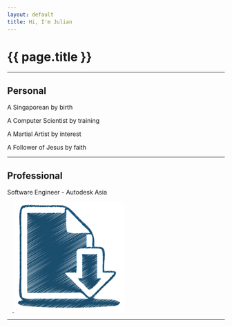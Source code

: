 ```yaml
---
layout: default
title: Hi, I'm Julian
---
```

# {{ page.title }}

---

## Personal
A Singaporean by birth

A Computer Scientist by training

A Martial Artist by interest

A Follower of Jesus by faith

---

## Professional
Software Engineer - Autodesk Asia

<html>
    <object rel="stylesheet" href="/css/pdf.css" data="/files/resume/Resume_Julian_Teh.pdf" type="application/pdf" style="width:100%;height:70vw" typemustmatch>
       <a class="link" href="https://resume.tehj.org">
            <img class="img-icon" src="/files/images/resume.png" alt="Resume"/>
        </a>
    </object>
</html>

---
